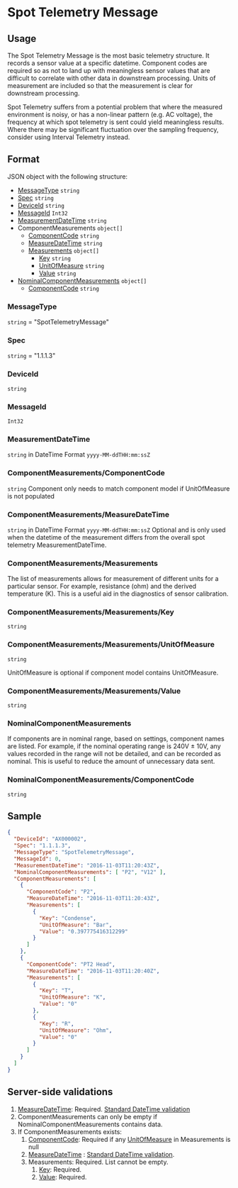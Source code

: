 # Spot Telemetry Message
## Usage
The Spot Telemetry Message is the most basic telemetry structure. It records a sensor value at a specific datetime. Component codes are required so as not to land up with meaningless sensor values that are difficult to correlate with other data in downstream processing. Units of measurement are included so that the measurement is clear for downstream processing.

Spot Telemetry suffers from a potential problem that where the measured environment is noisy, or has a non-linear pattern (e.g. AC voltage), the frequency at which spot telemetry is sent could yield meaningless results. Where there may be significant fluctuation over the sampling frequency, consider using Interval Telemetry instead. 
## Format
JSON object with the following structure:
* [MessageType](#messagetype) ```string```
* [Spec](#spec) ```string```
* [DeviceId](#deviceid) ```string```
* [MessageId](#messageid) ```Int32```
* [MeasurementDateTime](#measurementdatetime) ```string```
* ComponentMeasurements ```object[]```
    * [ComponentCode](#componentmeasurementscomponentcode) ```string``` 
    * [MeasureDateTime](#componentmeasurementsmeasuredatetime) ```string``` 
    * [Measurements](#componentmeasurementsmeasurements) ```object[]```
        * [Key](#componentmeasurementsmeasurementskey) ```string``` 
        * [UnitOfMeasure](#componentmeasurementsmeasurementsunitofmeasure) ```string``` 
        * [Value](#componentmeasurementsmeasurementsvalue) ```string``` 
* [NominalComponentMeasurements](#nominalcomponentmeasurements) ```object[]```
    * [ComponentCode](#nominalcomponentmeasurementscomponentcode) ```string``` 
        

### MessageType
```string``` = "SpotTelemetryMessage"
### Spec
```string``` = "1.1.1.3"
### DeviceId
```string``` 
### MessageId
```Int32```
### MeasurementDateTime
```string``` in DateTime Format ```yyyy-MM-ddTHH:mm:ssZ```
### ComponentMeasurements/ComponentCode 
```string```
Component only needs to match component model if UnitOfMeasure is not populated
### ComponentMeasurements/MeasureDateTime
```string``` in DateTime Format ```yyyy-MM-ddTHH:mm:ssZ```
Optional and is only used when the datetime of the measurement differs from the overall spot telemetry MeasurementDateTime.
### ComponentMeasurements/Measurements
The list of measurements allows for measurement of different units for a particular sensor. For example, resistance (ohm) and the derived temperature (K). This is a useful aid in the diagnostics of sensor calibration.
### ComponentMeasurements/Measurements/Key
```string``` 
### ComponentMeasurements/Measurements/UnitOfMeasure
```string```

UnitOfMeasure is optional if component model contains UnitOfMeasure.
### ComponentMeasurements/Measurements/Value
```string``` 
### NominalComponentMeasurements
If components are in nominal range, based on settings, component names are listed. For example, if the nominal operating range is 240V ± 10V, any values recorded in the range will not be detailed, and can be recorded as nominal. This is useful to reduce the amount of unnecessary data sent.
### NominalComponentMeasurements/ComponentCode
```string``` 
## Sample
```JSON
{
  "DeviceId": "AX000002",
  "Spec": "1.1.1.3",
  "MessageType": "SpotTelemetryMessage",
  "MessageId": 0,
  "MeasurementDateTime": "2016-11-03T11:20:43Z",
  "NominalComponentMeasurements": [ "P2", "V12" ],
  "ComponentMeasurements": [
    {
      "ComponentCode": "P2",
      "MeasureDateTime": "2016-11-03T11:20:43Z",
      "Measurements": [
        {
          "Key": "Condense",
          "UnitOfMeasure": "Bar",
          "Value": "0.397775416312299"
        }
      ]
    },
    {
      "ComponentCode": "PT2 Head",
      "MeasureDateTime": "2016-11-03T11:20:40Z",
      "Measurements": [
        {
          "Key": "T",
          "UnitOfMeasure": "K",
          "Value": "0"
        },
        {
          "Key": "R",
          "UnitOfMeasure": "Ohm",
          "Value": "0"
        }
      ]
    }
  ]
}
```
## Server-side validations
1.	[MeasureDateTime](#componentmeasurementsmeasuredatetime): Required. [Standard DateTime validation](../00-UsageNotes/DateTime-Formatting.md#standardddateTimevalidation)
2.	ComponentMeasurements can only be empty if NominalComponentMeasurements contains data.
3.	If ComponentMeasurements exists:
    1.	[ComponentCode](#componentmeasurementscomponentcode): Required if any [UnitOfMeasure](#componentmeasurementsmeasurementsunitofmeasure) in Measurements is null
    2.	[MeasureDateTime](#componentmeasurementsmeasuredatetime) : [Standard DateTime validation](../00-UsageNotes/DateTime-Formatting.md#standardddateTimevalidation).
    3.	Measurements: Required. List cannot be empty.
        1.	[Key](#componentmeasurementsmeasurementskey): Required.
        2.	[Value](#componentmeasurementsmeasurementsvalue): Required.
